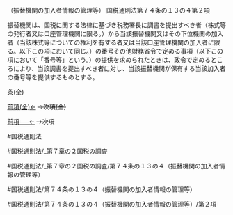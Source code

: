 （振替機関の加入者情報の管理等）
国税通則法第７４条の１３の４第２項

振替機関は、国税に関する法律に基づき税務署長に調書を提出すべき者（株式等の発行者又は口座管理機関に限る。）から当該振替機関又はその下位機関の加入者（当該株式等についての権利を有する者又は当該口座管理機関の加入者に限る。以下この項において同じ。）の番号その他財務省令で定める事項（以下この項において「番号等」という。）の提供を求められたときは、政令で定めるところにより、当該調書を提出すべき者に対し、当該振替機関が保有する当該加入者の番号等を提供するものとする。

[条(全)](国税通則法＿＿＿＿＿第７４条の１３の４_.md)

[前項(全)←](国税通則法＿＿＿＿＿第７４条の１３の４第１項_.md)  ~~→次項(全)~~

[前項 　 ←](国税通則法＿＿＿＿＿第７４条の１３の４第１項.md)  ~~→次項~~



#国税通則法

#国税通則法/_第７章の２国税の調査

#国税通則法/_第７章の２国税の調査/第７４条の１３の４（振替機関の加入者情報の管理等）

#国税通則法/第７４条の１３の４（振替機関の加入者情報の管理等）

#国税通則法/第７４条の１３の４（振替機関の加入者情報の管理等）/第２項

